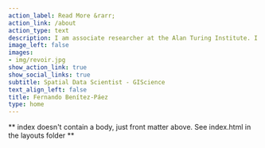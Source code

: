 ```yaml
---
action_label: Read More &rarr;
action_link: /about
action_type: text
description: I am associate researcher at the Alan Turing Institute. I work mostly with spatial data from vector or raster format.
image_left: false
images:
- img/revoir.jpg
show_action_link: true
show_social_links: true
subtitle: Spatial Data Scientist - GIScience 
text_align_left: false
title: Fernando Benítez-Páez
type: home
---
```


** index doesn't contain a body, just front matter above.
See index.html in the layouts folder **
